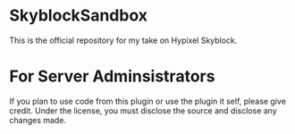 # SkyblockSandbox
This is the official repository for my take on Hypixel Skyblock.

# For Server Adminsistrators
If you plan to use code from this plugin or use the plugin it self, please give credit. Under the license, you must disclose the source and disclose any changes made.
